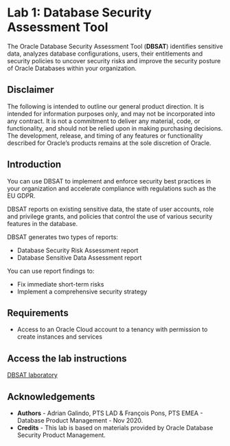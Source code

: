 # Lab 1: Database Security Assessment Tool

The Oracle Database Security Assessment Tool (**DBSAT**) identifies sensitive data, analyzes database configurations, users, their entitlements and security policies to uncover security risks and improve the security posture of Oracle Databases within your organization.

## Disclaimer ##

The following is intended to outline our general product direction. It is intended for information purposes only, and may not be incorporated into any contract. It is not a commitment to deliver any material, code, or functionality, and should not be relied upon in making purchasing decisions. The development, release, and timing of any features or functionality described for Oracle’s products remains at the sole discretion of Oracle.

## Introduction  ##

You can use DBSAT to implement and enforce security best practices in your organization and accelerate compliance with regulations such as the EU GDPR.

DBSAT reports on existing sensitive data, the state of user accounts, role and privilege grants, and policies that control the use of various security features in the database.

DBSAT generates two types of reports:
- Database Security Risk Assessment report
- Database Sensitive Data Assessment report

You can use report findings to:
- Fix immediate short-term risks
- Implement a comprehensive security strategy

## Requirements ##

- Access to an Oracle Cloud account to a tenancy with permission to create instances and services

## Access the lab instructions ##
[DBSAT laboratory](https://apexapps.oracle.com/pls/apex/dbpm/r/livelabs/view-workshop?p180_id=699&session=102635464555491 "")

## Acknowledgements ##

- **Authors** - Adrian Galindo, PTS LAD & François Pons, PTS EMEA - Database Product Management - Nov 2020.
- **Credits** - This lab is based on materials provided by Oracle Database Security Product Management.
